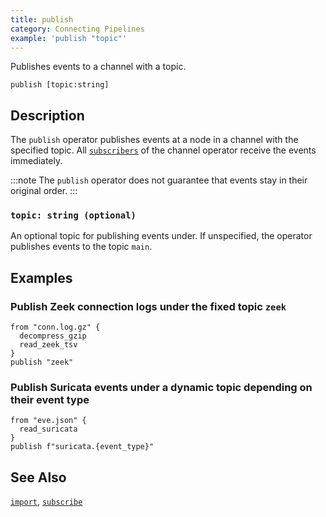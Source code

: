 ```yaml
---
title: publish
category: Connecting Pipelines
example: 'publish "topic"'
---
```


Publishes events to a channel with a topic.

```tql
publish [topic:string]
```

## Description

The `publish` operator publishes events at a node in a channel with the
specified topic. All [`subscribers`](/reference/operators/subscribe) of the channel operator
receive the events immediately.

:::note
The `publish` operator does not guarantee that events stay in their
original order.
:::

### `topic: string (optional)`

An optional topic for publishing events under. If unspecified, the operator
publishes events to the topic `main`.

## Examples

### Publish Zeek connection logs under the fixed topic `zeek`

```tql
from "conn.log.gz" {
  decompress_gzip
  read_zeek_tsv
}
publish "zeek"
```

### Publish Suricata events under a dynamic topic depending on their event type

```tql
from "eve.json" {
  read_suricata
}
publish f"suricata.{event_type}"
```

## See Also

[`import`](/reference/operators/import),
[`subscribe`](/reference/operators/subscribe)
